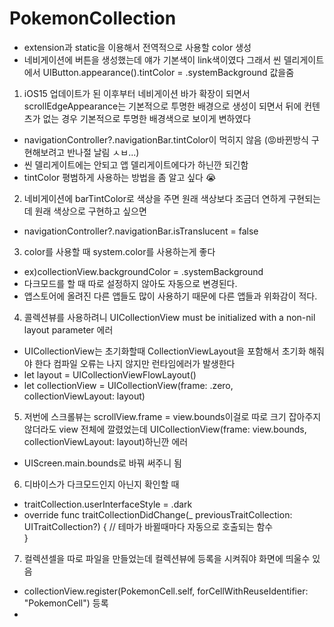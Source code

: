 # PokemonCollection
- extension과 static을 이용해서 전역적으로 사용할 color 생성
- 네비게이션에 버튼을 생성했는데 얘가 기본색이 link색이였다 그래서 씬 델리게이트에서 UIButton.appearance().tintColor = .systemBackground 값을줌

1. iOS15 업데이트가 된 이후부터 네비게이션 바가 확장이 되면서 scrollEdgeAppearance는 기본적으로 투명한 배경으로 생성이 되면서 뒤에 컨텐츠가 없는 경우 기본적으로 투명한 배경색으로 보이게 변하였다
- navigationController?.navigationBar.tintColor이 먹히지 않음 (😡바뀐방식 구현해보려고 반나절 날림 ㅅㅂ...)
- 씬 델리게이트에는 안되고 앱 델리게이트에다가 하닌깐 되긴함
- tintColor 평범하게 사용하는 방법을 좀 알고 싶다 😭

2. 네비게이션에 barTintColor로 색상을 주면 원래 색상보다 조금더 연하게 구현되는데 원래 색상으로 구현하고 싶으면
- navigationController?.navigationBar.isTranslucent = false

3. color를 사용할 때 system.color를 사용하는게 좋다
- ex)collectionView.backgroundColor = .systemBackground
- 다크모드를 할 때 따로 설정하지 않아도 자동으로 변경된다.
- 앱스토어에 올려진 다른 앱들도 많이 사용하기 때문에 다른 앱들과 위화감이 적다.

4. 콜렉션뷰를 사용하려니 UICollectionView must be initialized with a non-nil layout parameter 에러
- UICollectionView는 초기화할때 CollectionViewLayout을 포함해서 초기화 해줘야 한다 컴파일 오류는 나지 않지만 런타임에러가 발생한다
- let layout = UICollectionViewFlowLayout()
- let collectionView = UICollectionView(frame: .zero, collectionViewLayout: layout)

5. 저번에 스크롤뷰는 scrollView.frame = view.bounds이걸로 따로 크기 잡아주지 않더라도 view 전체에 깔렸었는데 UICollectionView(frame: view.bounds, collectionViewLayout: layout)하닌깐 에러
- UIScreen.main.bounds로 바꿔 써주니 됨 

6. 디바이스가 다크모드인지 아닌지 확인할 때 
- traitCollection.userInterfaceStyle = .dark
- override func traitCollectionDidChange(_ previousTraitCollection: UITraitCollection?) {
        // 테마가 바뀔때마다 자동으로 호출되는 함수  
}

7. 컬렉션셀을 따로 파일을 만들었는데 컬렉션뷰에 등록을 시켜줘야 화면에 띄울수 있음
- collectionView.register(PokemonCell.self, forCellWithReuseIdentifier: "PokemonCell") 등록
- 
